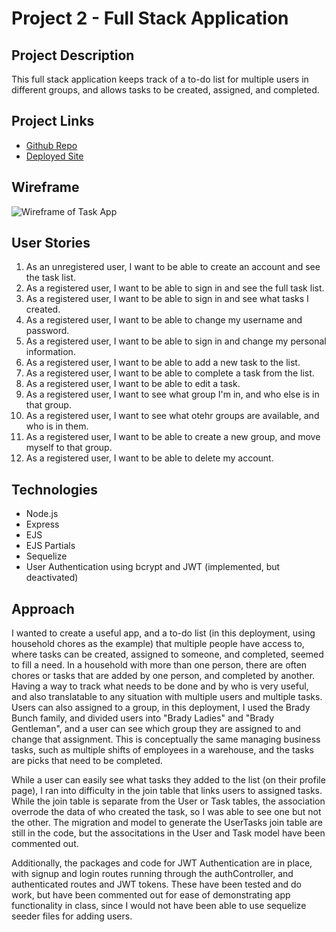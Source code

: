 # Project 2 - Full Stack Application 

## Project Description
This full stack application keeps track of a to-do list for multiple users in different groups, and allows tasks to be created, assigned, and completed. 

## Project Links
- [Github Repo](https://github.com/sethchad/project-2-full-stack-app)
- [Deployed Site](https://seth-chadwick-task-app.herokuapp.com/)

## Wireframe
![Wireframe of Task App](https://github.com/sethchad/project-2-full-stack-app/blob/main/images/task_app_wireframe.jpg)

## User Stories
1. As an unregistered user, I want to be able to create an account and see the task list.
2. As a registered user, I want to be able to sign in and see the full task list. 
3. As a registered user, I want to be able to sign in and see what tasks I created. 
4. As a registered user, I want to be able to change my username and password. 
5. As a registered user, I want to be able to sign in and change my personal information. 
6. As a registered user, I want to be able to add a new task to the list.
7. As a registered user, I want to be able to complete a task from the list. 
8. As a registered user, I want to be able to edit a task. 
9. As a registered user, I want to see what group I'm in, and who else is in that group. 
10. As a registered user, I want to see what otehr groups are available, and who is in them.
11. As a registered user, I want to be able to create a new group, and move myself to that group. 
12. As a registered user, I want to be able to delete my account. 

## Technologies
- Node.js
- Express
- EJS
- EJS Partials
- Sequelize
- User Authentication using bcrypt and JWT (implemented, but deactivated)

## Approach
I wanted to create a useful app, and a to-do list (in this deployment, using household chores as the example) that multiple people have access to, where tasks can be created, assigned to someone, and completed, seemed to fill a need. In a household with more than one person, there are often chores or tasks that are added by one person, and completed by another. Having a way to track what needs to be done and by who is very useful, and also translatable to any situation with multiple users and multiple tasks. Users can also assigned to a group, in this deployment, I used the Brady Bunch family, and divided users into "Brady Ladies" and "Brady Gentleman", and a user can see which group they are assigned to and change that assignment. This is conceptually the same managing business tasks, such as multiple shifts of employees in a warehouse, and the tasks are picks that need to be completed. 

While a user can easily see what tasks they added to the list (on their profile page), I ran into difficulty in the join table that links users to assigned tasks. While the join table is separate from the User or Task tables, the association overrode the data of who created the task, so I was able to see one but not the other. The migration and model to generate the UserTasks join table are still in the code, but the associtations in the User and Task model have been commented out. 

Additionally, the packages and code for JWT Authentication are in place, with signup and login routes running through the authController, and authenticated routes and JWT tokens. These have been tested and do work, but have been commented out for ease of demonstrating app functionality in class, since I would not have been able to use sequelize seeder files for adding users. 

